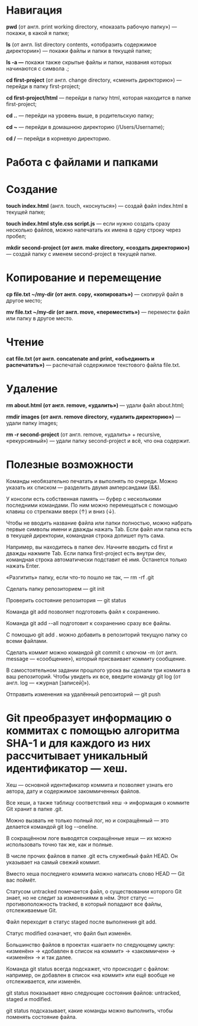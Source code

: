 # Навигация

**pwd** (от англ. print working directory, «показать рабочую папку») — покажи, в какой я папке;

**ls** (от англ. list directory contents, «отобразить содержимое директории») — покажи файлы и папки в текущей папке;

**ls -a —** покажи также скрытые файлы и папки, названия которых начинаются с символа .;

**cd first-project** (от англ. change directory, «сменить директорию») — перейди в папку first-project;

**cd first-project/html** — перейди в папку html, которая находится в папке first-project;

**cd ..** — перейди на уровень выше, в родительскую папку;

**cd ~** — перейди в домашнюю директорию (/Users/Username);

**cd /** — перейди в корневую директорию.

# Работа с файлами и папками

# Создание

**touch index.html** (англ. touch, «коснуться») — создай файл index.html в текущей папке;

**touch index.html style.css script.js** — если нужно создать сразу несколько файлов, можно напечатать их имена в одну строку через пробел;

**mkdir second-project (от англ. make directory, «создать директорию»)** — создай папку с именем second-project в текущей папке.

# Копирование и перемещение

**cp file.txt ~/my-dir (от англ. copy, «копировать»)** — скопируй файл в другое место;

**mv file.txt ~/my-dir (от англ. move, «переместить»)** — перемести файл или папку в другое место.

# Чтение

**cat file.txt (от англ. concatenate and print, «объединить и распечатать»)** — распечатай содержимое текстового файла file.txt.

# Удаление

**rm about.html (от англ. remove, «удалить»)** — удали файл about.html;

**rmdir images (от англ. remove directory, «удалить директорию»)** — удали папку images;

**rm -r second-project** (от англ. remove, «удалить» + recursive, «рекурсивный») — удали папку second-project и всё, что она содержит.

# Полезные возможности

Команды необязательно печатать и выполнять по очереди. Можно указать их списком — разделить двумя амперсандами (&&).

У консоли есть собственная память — буфер с несколькими последними командами. По ним можно перемещаться с помощью клавиш со стрелками вверх (↑) и вниз (↓).

Чтобы не вводить название файла или папки полностью, можно набрать первые символы имени и дважды нажать Tab. Если файл или папка есть в текущей директории, командная строка допишет путь сама.

Например, вы находитесь в папке dev. Начните вводить cd first и дважды нажмите Tab. Если папка first-project есть внутри dev, командная строка автоматически подставит её имя. Останется только нажать Enter.

«Разгитить» папку, если что-то пошло не так, — rm -rf .git

Сделать папку репозиторием — git init

Проверить состояние репозитория — git status

Команда git add позволяет подготовить файл к сохранению.

Команда git add --all подготовит к сохранению сразу все файлы.

С помощью git add . можно добавить в репозиторий текущую папку со всеми файлами.

Сделать коммит можно командой git commit c ключом -m (от англ. message — «сообщение»), который присваивает коммиту сообщение.

В самостоятельном задании прошлого урока вы сделали три коммита в ваш репозиторий. Чтобы увидеть их все, введите команду git log (от англ. log — «журнал [записей]»).

Отправить изменения на удалённый репозиторий — git push

# Git преобразует информацию о коммитах с помощью алгоритма SHA-1 и для каждого из них рассчитывает уникальный идентификатор — хеш.

Хеш — основной идентификатор коммита и позволяет узнать его автора, дату и содержимое закоммиченных файлов.

Все хеши, а также таблицу соответствий хеш → информация о коммите Git хранит в папке .git.

Можно вызвать не только полный лог, но и сокращённый — это делается командой git log --oneline.

В сокращённом логе выводятся сокращённые хеши — их можно использовать точно так же, как и полные.

В числе прочих файлов в папке .git есть служебный файл HEAD. Он указывает на самый свежий коммит.

Вместо хеша последнего коммита можно написать слово HEAD — Git вас поймёт.

Статусом untracked помечается файл, о существовании которого Git знает, но не следит за изменениями в нём. Этот статус — противоположность tracked, в который попадают все файлы, отслеживаемые Git.

Файл переходит в статус staged после выполнения git add.

Статус modified означает, что файл был изменён.

Большинство файлов в проектах «шагает» по следующему циклу: «изменён» → «добавлен в список на коммит» → «закоммичен» → «изменён» → и так далее.

Команда git status всегда подскажет, что происходит с файлом: например, он добавлен в список «на коммит» или ещё вообще не отслеживается, или изменён.

git status показывает явно следующие состояния файлов: untracked, staged и modified.

git status подсказывает, какие команды можно выполнить, чтобы поменять состояние файла.